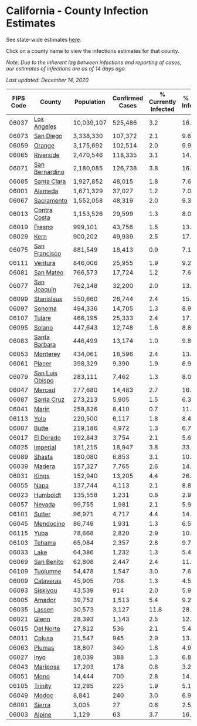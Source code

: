 # California - County Infection Estimates

See state-wide estimates [here](/infections/us-ca).

Click on a county name to view the infections estimates for that county.

*Note: Due to the inherent lag between infections and reporting of cases, our estimates of infections are as of 14 days ago.*

*Last updated: December 14, 2020*

|   FIPS Code |                             County |   Population |   Confirmed Cases |   % Currently Infected |   % Total Infected |
|-------------|------------------------------------|--------------|-------------------|------------------------|--------------------|
|       06037 |         [Los Angeles](los-angeles) |   10,039,107 |           525,486 |                    3.2 |               16.2 |
|       06073 |             [San Diego](san-diego) |    3,338,330 |           107,372 |                    2.1 |                9.6 |
|       06059 |                   [Orange](orange) |    3,175,692 |           102,514 |                    2.0 |                9.9 |
|       06065 |             [Riverside](riverside) |    2,470,546 |           118,335 |                    3.1 |               14.5 |
|       06071 |   [San Bernardino](san-bernardino) |    2,180,085 |           126,738 |                    3.8 |               16.8 |
|       06085 |         [Santa Clara](santa-clara) |    1,927,852 |            48,015 |                    1.8 |                7.6 |
|       06001 |                 [Alameda](alameda) |    1,671,329 |            37,027 |                    1.2 |                7.0 |
|       06067 |           [Sacramento](sacramento) |    1,552,058 |            48,319 |                    2.0 |                9.3 |
|       06013 |       [Contra Costa](contra-costa) |    1,153,526 |            29,599 |                    1.3 |                8.0 |
|       06019 |                   [Fresno](fresno) |      999,101 |            43,756 |                    1.5 |               13.6 |
|       06029 |                       [Kern](kern) |      900,202 |            49,939 |                    2.5 |               17.3 |
|       06075 |     [San Francisco](san-francisco) |      881,549 |            18,413 |                    0.9 |                7.1 |
|       06111 |                 [Ventura](ventura) |      846,006 |            25,955 |                    1.9 |                9.2 |
|       06081 |             [San Mateo](san-mateo) |      766,573 |            17,724 |                    1.2 |                7.6 |
|       06077 |         [San Joaquin](san-joaquin) |      762,148 |            32,200 |                    2.0 |               13.1 |
|       06099 |           [Stanislaus](stanislaus) |      550,660 |            26,744 |                    2.4 |               15.1 |
|       06097 |                   [Sonoma](sonoma) |      494,336 |            14,705 |                    1.3 |                8.9 |
|       06107 |                   [Tulare](tulare) |      466,195 |            25,333 |                    2.4 |               17.0 |
|       06095 |                   [Solano](solano) |      447,643 |            12,748 |                    1.6 |                8.8 |
|       06083 |     [Santa Barbara](santa-barbara) |      446,499 |            13,174 |                    1.0 |                9.8 |
|       06053 |               [Monterey](monterey) |      434,061 |            18,596 |                    2.4 |               13.0 |
|       06061 |                   [Placer](placer) |      398,329 |             9,390 |                    1.9 |                6.9 |
|       06079 | [San Luis Obispo](san-luis-obispo) |      283,111 |             7,462 |                    1.3 |                8.0 |
|       06047 |                   [Merced](merced) |      277,680 |            14,483 |                    2.7 |               16.1 |
|       06087 |           [Santa Cruz](santa-cruz) |      273,213 |             5,905 |                    1.5 |                6.3 |
|       06041 |                     [Marin](marin) |      258,826 |             8,410 |                    0.7 |               11.2 |
|       06113 |                       [Yolo](yolo) |      220,500 |             6,117 |                    1.8 |                8.4 |
|       06007 |                     [Butte](butte) |      219,186 |             4,972 |                    1.3 |                6.7 |
|       06017 |             [El Dorado](el-dorado) |      192,843 |             3,754 |                    2.1 |                5.6 |
|       06025 |               [Imperial](imperial) |      181,215 |            18,947 |                    3.8 |               33.1 |
|       06089 |                   [Shasta](shasta) |      180,080 |             6,853 |                    3.1 |               10.2 |
|       06039 |                   [Madera](madera) |      157,327 |             7,765 |                    2.6 |               14.9 |
|       06031 |                     [Kings](kings) |      152,940 |            13,205 |                    4.4 |               26.5 |
|       06055 |                       [Napa](napa) |      137,744 |             4,113 |                    2.1 |                8.8 |
|       06023 |               [Humboldt](humboldt) |      135,558 |             1,231 |                    0.8 |                2.9 |
|       06057 |                   [Nevada](nevada) |       99,755 |             1,981 |                    2.1 |                5.9 |
|       06101 |                   [Sutter](sutter) |       96,971 |             4,717 |                    4.4 |               14.1 |
|       06045 |             [Mendocino](mendocino) |       86,749 |             1,931 |                    1.3 |                6.5 |
|       06115 |                       [Yuba](yuba) |       78,668 |             2,820 |                    2.9 |               10.4 |
|       06103 |                   [Tehama](tehama) |       65,084 |             2,357 |                    2.8 |                9.7 |
|       06033 |                       [Lake](lake) |       64,386 |             1,232 |                    1.3 |                5.4 |
|       06069 |           [San Benito](san-benito) |       62,808 |             2,447 |                    2.4 |               11.8 |
|       06109 |               [Tuolumne](tuolumne) |       54,478 |             1,547 |                    3.0 |                7.6 |
|       06009 |             [Calaveras](calaveras) |       45,905 |               708 |                    1.3 |                4.5 |
|       06093 |               [Siskiyou](siskiyou) |       43,539 |               914 |                    2.0 |                5.9 |
|       06005 |                   [Amador](amador) |       39,752 |             1,513 |                    5.4 |                9.2 |
|       06035 |                   [Lassen](lassen) |       30,573 |             3,127 |                   11.8 |               28.8 |
|       06021 |                     [Glenn](glenn) |       28,393 |             1,143 |                    2.5 |               12.3 |
|       06015 |             [Del Norte](del-norte) |       27,812 |               536 |                    2.1 |                5.4 |
|       06011 |                   [Colusa](colusa) |       21,547 |               945 |                    2.9 |               13.2 |
|       06063 |                   [Plumas](plumas) |       18,807 |               340 |                    1.8 |                4.9 |
|       06027 |                       [Inyo](inyo) |       18,039 |               388 |                    1.3 |                6.8 |
|       06043 |               [Mariposa](mariposa) |       17,203 |               178 |                    0.8 |                3.2 |
|       06051 |                       [Mono](mono) |       14,444 |               700 |                    2.8 |               14.6 |
|       06105 |                 [Trinity](trinity) |       12,285 |               225 |                    1.9 |                5.1 |
|       06049 |                     [Modoc](modoc) |        8,841 |               240 |                    3.0 |                6.9 |
|       06091 |                   [Sierra](sierra) |        3,005 |                27 |                    0.6 |                2.5 |
|       06003 |                   [Alpine](alpine) |        1,129 |                63 |                    3.7 |               16.2 |